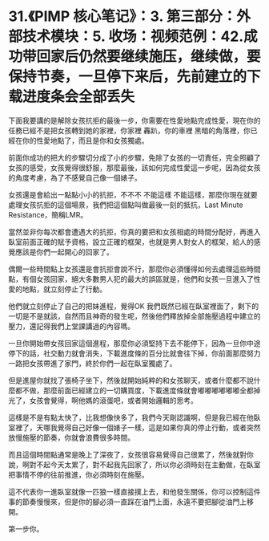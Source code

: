 # 31.《PIMP 核心笔记》：3. 第三部分：外部技术模块：5. 收场：视频范例：42.成功带回家后仍然要继续施压，继续做，要保持节奏，一旦停下来后，先前建立的下载进度条会全部丢失

下面我要講的是解除女孩抗拒的最後一步，你需要在性愛地點完成性愛，現在你的任務已經不是把女孩轉到她的家裡，你家裡 轟趴，你的車裡 黑暗的角落裡，你已經在你的性愛地點了，而且是你和女孩獨處。

前面你成功的把大的步驟切分成了小的步驟，免除了女孩的一切責任，完全照顧了女孩的感受，女孩覺得很舒服，那麼最後，該如何完成性愛這一步呢，因為從女孩的角度考慮，為了不感覺自己像一個婊子。

女孩還是會給出一點點小小的抗拒，不不不 不能這樣 不能這樣，那麼你現在就要處理女孩抗拒的這個場景，我們把這個點叫做最後一刻的抵抗，Last Minute Resistance，簡稱LMR。

當然並非你每次都會遭遇大的抗拒，你真的要把和女孩相處的時間分配好，再進入臥室前面正確的賦予資格，設立正確的框架，也就是男人對女人的框架，給人的感覺應該是你們一起開心的回家了。

偶爾一些時間點上女孩還是會抗拒會說不行，那麼你必須懂得如何去處理這些時間點，有個女孩回家，絕大多數男人犯的最大的誤區就是，他們和女孩一旦進入了性愛的地點，就立刻停止了行動。

他們就立刻停止了自己的把妹進程，覺得OK 我們既然已經在臥室裡面了，剩下的一切是不是就該，自然而且神奇的發生呢，然後他們釋放掉全部施壓過程中建立的壓力，還記得我們上堂課講過的內容嗎。

一旦你開始帶女孩回家這個進程，那麼你必須堅持下去不能停下，因為一旦你中途停下的話，社交動力就會消失，下載進度條的百分比就會往下掉，你前面那麼努力一路把女孩帶進了家門，終於你們一起在臥室獨處了。

但是進屋你就找了張椅子坐下，然後就開始純粹的和女孩聊天，或者什麼都不說什麼都不做，那麼前面已經建立的一切購買度，下載進度條就會嘟嘟嘟嘟嘟嘟全都掉光了，女孩會覺得，啊他媽的滾蛋吧，或者開始邏輯的思考。

這樣是不是有點太快了，比我想像快多了，我們今天剛認識啊，但是我已經在他臥室裡了，天哪我覺得自己好像一個婊子一樣，這是如果你真的停止行動，或者突然放慢施壓的節奏，你就會浪費很多時間。

而且這個時間點通常是晚上了深夜了，女孩很容易覺得自己很累了，然後就對你說，啊對不起今天太累了，對不起我先回家了，所以你必須時刻在主動做，在臥室把事情不停的往前推進，你必須時刻在施壓。

這不代表你一進臥室就像一匹狼一樣直接撲上去，和他發生關係，你可以控制這件事的節奏慢慢來，但是你的腳必須一直踩在油門上面，永遠不要把腳從油門上移開。

第一步你。